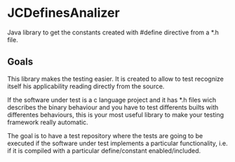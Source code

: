 # JCDefinesAnalizer
Java library to get the constants created with #define directive from a *.h file.

## Goals
This library makes the testing easier. It is created to allow to test recognize itself his applicability reading directly from the source.

If the software under test is a c language project and it has *.h files wich describes the binary behaviour and you have to test differents builts with differentes behaviours, this is your most useful library to make your testing framework really automatic. 

The goal is to have a test repository where the tests are going to be executed if the software under test implements a particular functionality, i.e. if it is compiled with a particular define/constant enabled/included.

